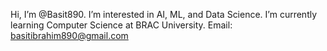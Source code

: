 Hi, I’m @Basit890.
I’m interested in AI, ML, and Data Science.
I’m currently learning Computer Science at BRAC University.
Email: basitibrahim890@gmail.com
